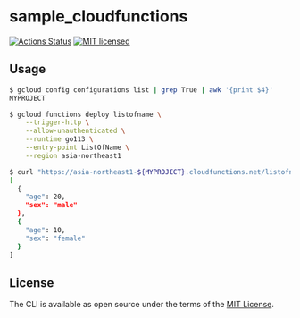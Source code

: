 # sample_cloudfunctions

[![Actions Status](https://github.com/thekuwayama/sample_cloudfunctions/workflows/CI/badge.svg)](https://github.com/thekuwayama/sample_cloudfunctions/actions?workflow=CI)
[![MIT licensed](https://img.shields.io/badge/license-MIT-brightgreen.svg)](https://raw.githubusercontent.com/thekuwayama/sample_cloudfunctions/master/LICENSE.txt)

## Usage

```bash
$ gcloud config configurations list | grep True | awk '{print $4}'
MYPROJECT

$ gcloud functions deploy listofname \
    --trigger-http \
    --allow-unauthenticated \
    --runtime go113 \
    --entry-point ListOfName \
    --region asia-northeast1
```

```bash
$ curl "https://asia-northeast1-${MYPROJECT}.cloudfunctions.net/listofname" -d '[{"name": "Bob"},{"name":"Alice"}]' | jq '.'
[
  {
    "age": 20,
    "sex": "male"
  },
  {
    "age": 10,
    "sex": "female"
  }
]
```

## License

The CLI is available as open source under the terms of the [MIT License](http://opensource.org/licenses/MIT).

